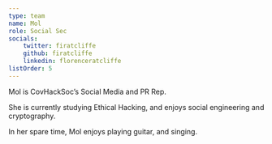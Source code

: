 ```yaml
---
type: team
name: Mol
role: Social Sec
socials:
    twitter: firatcliffe
    github: firatcliffe
    linkedin: florenceratcliffe
listOrder: 5
---
```

Mol is CovHackSoc’s Social Media and PR Rep.

She is currently studying Ethical Hacking, and enjoys social engineering and
cryptography.

In her spare time, Mol enjoys playing guitar, and singing.
